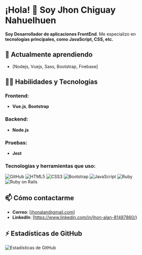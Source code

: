 # ¡Hola! 👋 Soy Jhon Chiguay Nahuelhuen

**Soy Desarrollador de aplicaciones FrontEnd**. Me especializo en **tecnologías principales, como JavaScript, CSS, etc.**
## 🌱 Actualmente aprendiendo
- [Nodejs, Vuejs, Sass,  Bootstrap, Firebase]

## 👨‍💻 Habilidades y Tecnologías

### Frontend:
- **Vue.js**, **Bootstrap**

### Backend:
- **Node.js**

### Pruebas:
- **Jest**

### Tecnologías y herramientas que uso:
![GitHub](https://img.shields.io/badge/-GitHub-181717?style=flat-square&logo=github&logoColor=white)
![HTML5](https://img.shields.io/badge/-HTML5-E34F26?style=flat-square&logo=html5&logoColor=white)
![CSS3](https://img.shields.io/badge/-CSS3-1572B6?style=flat-square&logo=css3)
![Bootstrap](https://img.shields.io/badge/-Bootstrap-563D7C?style=flat-square&logo=bootstrap)
![JavaScript](https://img.shields.io/badge/-JavaScript-F7DF1E?style=flat-square&logo=javascript&logoColor=black)
![Ruby](https://img.shields.io/badge/-Ruby-CC342D?style=flat-square&logo=ruby&logoColor=white)
![Ruby on Rails](https://img.shields.io/badge/-Ruby%20on%20Rails-CC0000?style=flat-square&logo=rubyonrails&logoColor=white)

## 📫 Cómo contactarme
- **Correo**: [jhonalan@gmail.com]
- **LinkedIn**: [https://www.linkedin.com/in/jhon-alan-81487860/)

## ⚡ Estadísticas de GitHub
![Estadísticas de GitHub](https://github-readme-stats.vercel.app/api?username=informaticojhon&show_icons=true&theme=tokyonight)
